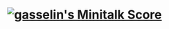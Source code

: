 # [![gasselin's Minitalk Score](https://badge42.herokuapp.com/api/project/gasselin/minitalk)](https://github.com/JaeSeoKim/badge42)
